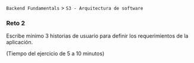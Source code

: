 `Backend Fundamentals` > `S3 - Arquitectura de software` 

### Reto 2

Escribe mínimo 3 historias de usuario para definir los requerimientos de la aplicación.

(Tiempo del ejercicio de 5 a 10 minutos)	
